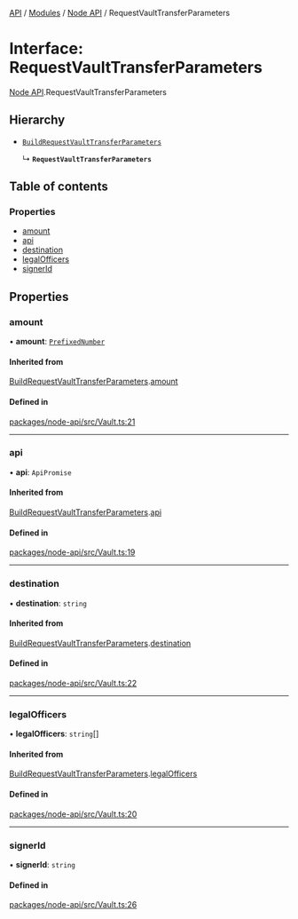 [API](../API.md) / [Modules](../modules.md) / [Node API](../modules/Node_API.md) / RequestVaultTransferParameters

# Interface: RequestVaultTransferParameters

[Node API](../modules/Node_API.md).RequestVaultTransferParameters

## Hierarchy

- [`BuildRequestVaultTransferParameters`](Node_API.BuildRequestVaultTransferParameters.md)

  ↳ **`RequestVaultTransferParameters`**

## Table of contents

### Properties

- [amount](Node_API.RequestVaultTransferParameters.md#amount)
- [api](Node_API.RequestVaultTransferParameters.md#api)
- [destination](Node_API.RequestVaultTransferParameters.md#destination)
- [legalOfficers](Node_API.RequestVaultTransferParameters.md#legalofficers)
- [signerId](Node_API.RequestVaultTransferParameters.md#signerid)

## Properties

### amount

• **amount**: [`PrefixedNumber`](../classes/Node_API.PrefixedNumber.md)

#### Inherited from

[BuildRequestVaultTransferParameters](Node_API.BuildRequestVaultTransferParameters.md).[amount](Node_API.BuildRequestVaultTransferParameters.md#amount)

#### Defined in

[packages/node-api/src/Vault.ts:21](https://github.com/logion-network/logion-api/blob/main/packages/node-api/src/Vault.ts#L21)

___

### api

• **api**: `ApiPromise`

#### Inherited from

[BuildRequestVaultTransferParameters](Node_API.BuildRequestVaultTransferParameters.md).[api](Node_API.BuildRequestVaultTransferParameters.md#api)

#### Defined in

[packages/node-api/src/Vault.ts:19](https://github.com/logion-network/logion-api/blob/main/packages/node-api/src/Vault.ts#L19)

___

### destination

• **destination**: `string`

#### Inherited from

[BuildRequestVaultTransferParameters](Node_API.BuildRequestVaultTransferParameters.md).[destination](Node_API.BuildRequestVaultTransferParameters.md#destination)

#### Defined in

[packages/node-api/src/Vault.ts:22](https://github.com/logion-network/logion-api/blob/main/packages/node-api/src/Vault.ts#L22)

___

### legalOfficers

• **legalOfficers**: `string`[]

#### Inherited from

[BuildRequestVaultTransferParameters](Node_API.BuildRequestVaultTransferParameters.md).[legalOfficers](Node_API.BuildRequestVaultTransferParameters.md#legalofficers)

#### Defined in

[packages/node-api/src/Vault.ts:20](https://github.com/logion-network/logion-api/blob/main/packages/node-api/src/Vault.ts#L20)

___

### signerId

• **signerId**: `string`

#### Defined in

[packages/node-api/src/Vault.ts:26](https://github.com/logion-network/logion-api/blob/main/packages/node-api/src/Vault.ts#L26)

